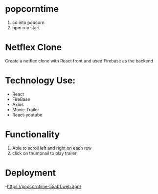 # popcorntime
1. cd into popcorn
2. npm run start

# Netflex Clone 
Create a netflex clone with React front and used Firebase as the backend 

# Technology Use:
- React 
- FireBase
- Axios
- Movie-Trailer
- React-youtube

# Functionality
1. Able to scroll left and right on each row
2. click on thumbnail to play trailer

# Deployment 
-https://popcorntime-55ab1.web.app/
